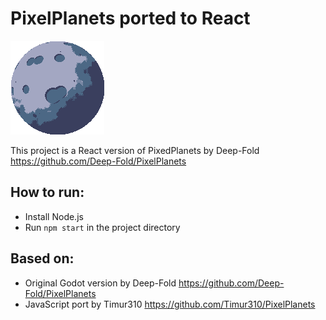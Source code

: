 # PixelPlanets ported to React
![](https://github.com/maripiek/pixel-planets-react/blob/main/moon.gif)

This project is a React version of PixedPlanets by Deep-Fold \
https://github.com/Deep-Fold/PixelPlanets

## How to run:
* Install Node.js
* Run `npm start` in the project directory

## Based on:
* Original Godot version by Deep-Fold https://github.com/Deep-Fold/PixelPlanets
* JavaScript port by Timur310 https://github.com/Timur310/PixelPlanets



